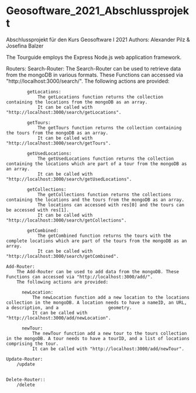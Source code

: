 # Geosoftware_2021_Abschlussprojekt
Abschlussprojekt für den Kurs Geosoftware I 2021
Authors: Alexander Pilz & Josefina Balzer

The Tourguide employs the Express Node.js web application framework.

Routers:
    Search-Router:
        The Search-Router can be used to retrieve data from the mongoDB in various formats. These Functions can accessed via "http://localhost:3000/search/".
        The following actions are provided:

            getLocations:
                The getLocations function returns the collection containing the locations from the mongoDB as an array. 
                It can be called with "http://localhost:3000/search/getLocations".

            getTours:
                The getTours function returns the collection containing the tours from the mongoDB as an array. 
                It can be called with "http://localhost:3000/search/getTours".

            getUsedLocations:
                The getUsedLocations function returns the collection containing the locations which are part of a tour from the mongoDB as an array. 
                It can be called with "http://localhost:3000/search/getUsedLocations".

            getCollections:
                The getCollections function returns the collections containing the locations and the tours from the mongoDB as an array. 
                The locations can accessed with res[0] and the tours can be accessed with res[1]. 
                It can be called with "http://localhost:3000/search/getCollections".

            getCombined:
                The getCombined function returns the tours with the complete locations which are part of the tours from the mongoDB as an array. 
                It can be called with "http://localhost:3000/search/getCombined".
            
    Add-Router:
        The Add-Router can be used to add data from the mongoDB. These Functions can accessed via "http://localhost:3000/add/".
        The following actions are provided:

          newLocation:
              The newLocation function add a new location to the locations collection in the mongoDB. A location needs to have a nameID, an URL, a description, and a                   geometry.
              It can be called with "http://localhost:3000/add/newLocation".

          newTour:
              The newTour function add a new tour to the tours collection in the mongoDB. A tour needs to have a tourID, and a list of locations comprising the tour.
              It can be called with "http://localhost:3000/add/newTour".

    Update-Router:
        /update

        
    Delete-Router::
        /delete

